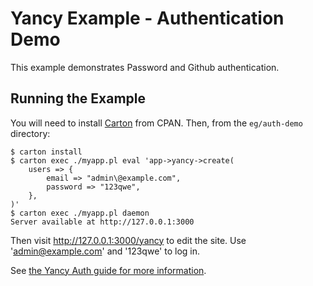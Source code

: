 
# Yancy Example - Authentication Demo

This example demonstrates Password and Github authentication.

## Running the Example

You will need to install [Carton](https://metacpan.org/pod/Carton) from
CPAN. Then, from the `eg/auth-demo` directory:

    $ carton install
    $ carton exec ./myapp.pl eval 'app->yancy->create(
        users => {
            email => "admin\@example.com",
            password => "123qwe",
        },
    )'
    $ carton exec ./myapp.pl daemon
    Server available at http://127.0.0.1:3000

Then visit <http://127.0.0.1:3000/yancy> to edit the site. Use
'admin@example.com' and '123qwe' to log in.

See [the Yancy Auth guide for more
information](http://preaction.me/yancy/perldoc/Yancy/Help/Auth/).

